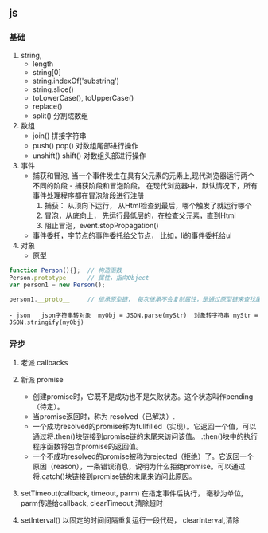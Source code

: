 ## js
### 基础
1. string, 
   - length
   - string[0]
   - string.indexOf('substring')
   - string.slice()
   - toLowerCase(), toUpperCase()
   - replace()
   - split() 分割成数组
2. 数组
   - join() 拼接字符串
   - push() pop() 对数组尾部进行操作
   - unshift() shift() 对数组头部进行操作
3. 事件
   - 捕获和冒泡, 当一个事件发生在具有父元素的元素上,现代浏览器运行两个不同的阶段 - 捕获阶段和冒泡阶段。 在现代浏览器中，默认情况下，所有事件处理程序都在冒泡阶段进行注册
        1. 捕获： 从顶向下运行， 从Html检查到最后，哪个触发了就运行哪个
        2. 冒泡，从底向上， 先运行最低层的，在检查父元素，直到Html
        3. 阻止冒泡，event.stopPropagation()
   - 事件委托，字节点的事件委托给父节点， 比如，li的事件委托给ul
4. 对象
   - 原型

  ```javascript
  function Person(){};  // 构造函数
  Person.prototype      // 属性，指向Object
  var person1 = new Person();

  person1.__proto__     // 继承原型链， 每次继承不会复制属性，是通过原型链来查找属性和方法

  ```
    - json   json字符串转对象  myObj = JSON.parse(myStr)  对象转字符串 myStr = JSON.stringify(myObj)
### 异步
1. 老派 callbacks
2. 新派 promise
   - 创建promise时，它既不是成功也不是失败状态。这个状态叫作pending（待定）。
   - 当promise返回时，称为 resolved（已解决）.
   - 一个成功resolved的promise称为fullfilled（实现）。它返回一个值，可以通过将.then()块链接到promise链的末尾来访问该值。 .then()块中的执行程序函数将包含promise的返回值。
   - 一个不成功resolved的promise被称为rejected（拒绝）了。它返回一个原因（reason），一条错误消息，说明为什么拒绝promise。可以通过将.catch()块链接到promise链的末尾来访问此原因。

3. setTimeout(callback, timeout, parm) 在指定事件后执行， 毫秒为单位, parm传递给callback, clearTimeout,清除超时
4. setInterval()  以固定的时间间隔重复运行一段代码， clearInterval,清除
   